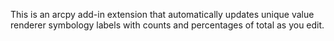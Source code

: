 This is an arcpy add-in extension that automatically updates unique value renderer symbology labels with counts and percentages of total as you edit. 
